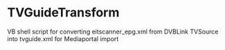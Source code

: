 TVGuideTransform
================

VB shell script for converting eitscanner_epg.xml from DVBLink TVSource into tvguide.xml for Mediaportal import